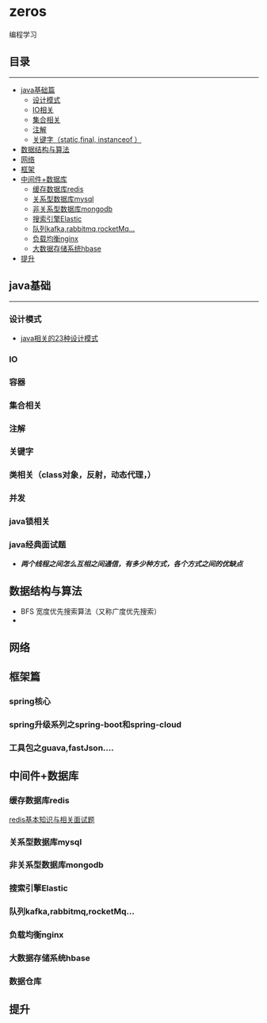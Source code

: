 # zeros
编程学习

## 目录

---

- [java基础篇](#java基础)
    - [设计模式](#设计模式)
    - [IO相关](#IO)
    - [集合相关](#集合相关)
    - [注解](#注解)
    - [关键字（static,final, instanceof ）](#关键字)
- [数据结构与算法](#数据结构与算法)
- [网络](#网络)
- [框架](#框架篇)
- [中间件+数据库](#中间件+数据库)
    - [缓存数据库redis](#缓存数据库redis)
    - [关系型数据库mysql](#关系型数据库mysql)
    - [非关系型数据库mongodb](#非关系型数据库mongodb)
    - [搜索引擎Elastic](#搜索引擎Elastic)
    - [队列kafka,rabbitmq,rocketMq...](#队列kafka,rabbitmq,rocketmq...)
    - [负载均衡nginx](#负载均衡nginx)
    - [大数据存储系统hbase](#大数据存储系统hbase)
- [提升](#提升)

## java基础

---

### 设计模式
- [java相关的23种设计模式](documents/java/design/DESIGN.md)
### IO
 
### 容器

### 集合相关

### 注解

### 关键字

### 类相关（class对象，反射，动态代理，）

### 并发

### java锁相关

### java经典面试题
- ***两个线程之间怎么互相之间通信，有多少种方式，各个方式之间的优缺点***

## 数据结构与算法
* BFS 宽度优先搜索算法（又称广度优先搜索）
* 

## 网络

## 框架篇

### spring核心
### spring升级系列之spring-boot和spring-cloud
### 工具包之guava,fastJson....

## 中间件+数据库

### 缓存数据库redis
 [redis基本知识与相关面试题](/redis/redis-summary.MD)
### 关系型数据库mysql
### 非关系型数据库mongodb
### 搜索引擎Elastic
### 队列kafka,rabbitmq,rocketMq...
### 负载均衡nginx
### 大数据存储系统hbase
### 数据仓库 


## 提升

